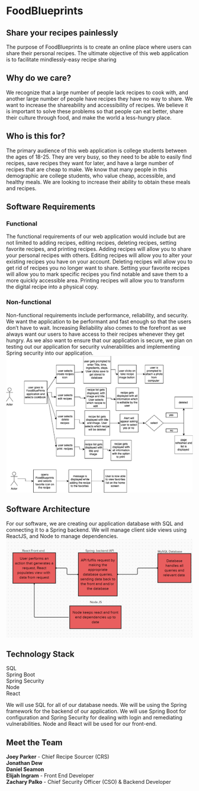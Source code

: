 # **FoodBlueprints**
## **Share your recipes painlessly**
The purpose of FoodBlueprints is to create an online place where users can share their personal recipes. The ultimate objective of this web application is to facilitate mindlessly-easy recipe sharing

## **Why do we care?**
We recognize that a large number of people lack recipes to cook with, and another large number of people have recipes they have no way to share. We want to increase the shareability and accessibility of recipes. We believe it is important to solve these problems so that people can eat better, share their culture through food, and make the world a less-hungry place. 

## **Who is this for?**
The primary audience of this web application is college students between the ages of 18-25. They are very busy, so they need to be able to easily find recipes, save recipes they want for later, and have a large number of recipes that are cheap to make. We know that many people in this demographic are college students, who value cheap, accessible, and healthy meals. We are looking to increase their ability to obtain these meals and recipes. 

## **Software Requirements**
### **Functional**
The functional requirements of our web application would include but are not limited to adding recipes, editing recipes, deleting recipes, setting favorite recipes, and printing recipes. Adding recipes will allow you to share your personal recipes with others. Editing recipes will allow you to alter your existing recipes you have on your account. Deleting recipes will allow you to get rid of recipes you no longer want to share. Setting your favorite recipes will allow you to mark specific recipes you find notable and save them to a more quickly accessible area. Printing recipes will allow you to transform the digital recipe into a physical copy.  

### **Non-functional**
Non-functional requirements include performance, reliability, and security. We want the application to be performant and fast enough so that the users don’t have to wait. Increasing Reliability also comes to the forefront as we always want our users to have access to their recipes whenever they get hungry. As we also want to ensure that our application is secure, we plan on testing out our application for security vulnerabilities and implementing Spring security into our application.
![alt](./readmeimg/functionalblockdiagram.png)
## **Software Architecture**
For our software, we are creating our application database with SQL and connecting it to a Spring backend. We will manage client side views using ReactJS, and Node to manage dependencies.
![Software Architecture](./readmeimg/softwarearchitecture.png)


## **Technology Stack**
SQL  
Spring Boot  
Spring Security  
Node  
React  

We will use SQL for all of our database needs. We will be using the Spring framework for the backend of our application. We will use Spring Boot for configuration and Spring Security for dealing with login and remediating vulnerabilities. Node and React will be used for our front-end. 

## **Meet the Team**
**Joey Parker** - Chief Recipe Sourcer (CRS)  
**Jonathan Dew**   
**Daniel Seamon**  
**Elijah Ingram** - Front End Developer  
**Zachary Palko** - Chief Security Officer (CSO) & Backend Developer
